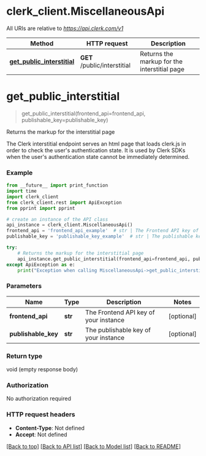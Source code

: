 # clerk_client.MiscellaneousApi

All URIs are relative to *https://api.clerk.com/v1*

Method | HTTP request | Description
------------- | ------------- | -------------
[**get_public_interstitial**](MiscellaneousApi.md#get_public_interstitial) | **GET** /public/interstitial | Returns the markup for the interstitial page

# **get_public_interstitial**
> get_public_interstitial(frontend_api=frontend_api, publishable_key=publishable_key)

Returns the markup for the interstitial page

The Clerk interstitial endpoint serves an html page that loads clerk.js in order to check the user's authentication state. It is used by Clerk SDKs when the user's authentication state cannot be immediately determined.

### Example

```python
from __future__ import print_function
import time
import clerk_client
from clerk_client.rest import ApiException
from pprint import pprint

# create an instance of the API class
api_instance = clerk_client.MiscellaneousApi()
frontend_api = 'frontend_api_example'  # str | The Frontend API key of your instance (optional)
publishable_key = 'publishable_key_example'  # str | The publishable key of your instance (optional)

try:
    # Returns the markup for the interstitial page
    api_instance.get_public_interstitial(frontend_api=frontend_api, publishable_key=publishable_key)
except ApiException as e:
    print("Exception when calling MiscellaneousApi->get_public_interstitial: %s\n" % e)
```

### Parameters

Name | Type | Description  | Notes
------------- | ------------- | ------------- | -------------
 **frontend_api** | **str**| The Frontend API key of your instance | [optional] 
 **publishable_key** | **str**| The publishable key of your instance | [optional] 

### Return type

void (empty response body)

### Authorization

No authorization required

### HTTP request headers

 - **Content-Type**: Not defined
 - **Accept**: Not defined

[[Back to top]](#) [[Back to API list]](../README.md#documentation-for-api-endpoints) [[Back to Model list]](../README.md#documentation-for-models) [[Back to README]](../README.md)

